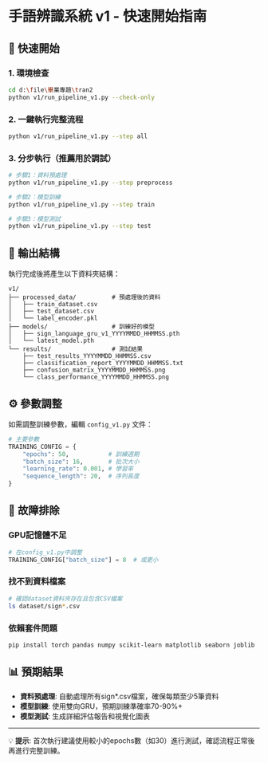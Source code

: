 # 手語辨識系統 v1 - 快速開始指南

## 🚀 快速開始

### 1. 環境檢查
```bash
cd d:\file\畢業專題\tran2
python v1/run_pipeline_v1.py --check-only
```

### 2. 一鍵執行完整流程
```bash
python v1/run_pipeline_v1.py --step all
```

### 3. 分步執行（推薦用於調試）
```bash
# 步驟1：資料預處理
python v1/run_pipeline_v1.py --step preprocess

# 步驟2：模型訓練  
python v1/run_pipeline_v1.py --step train

# 步驟3：模型測試
python v1/run_pipeline_v1.py --step test
```

## 📁 輸出結構
執行完成後將產生以下資料夾結構：
```
v1/
├── processed_data/          # 預處理後的資料
│   ├── train_dataset.csv
│   ├── test_dataset.csv
│   └── label_encoder.pkl
├── models/                  # 訓練好的模型
│   ├── sign_language_gru_v1_YYYYMMDD_HHMMSS.pth
│   └── latest_model.pth
└── results/                 # 測試結果
    ├── test_results_YYYYMMDD_HHMMSS.csv
    ├── classification_report_YYYYMMDD_HHMMSS.txt
    ├── confusion_matrix_YYYYMMDD_HHMMSS.png
    └── class_performance_YYYYMMDD_HHMMSS.png
```

## ⚙️ 參數調整

如需調整訓練參數，編輯 `config_v1.py` 文件：

```python
# 主要參數
TRAINING_CONFIG = {
    "epochs": 50,           # 訓練週期
    "batch_size": 16,       # 批次大小
    "learning_rate": 0.001, # 學習率
    "sequence_length": 20,  # 序列長度
}
```

## 🔧 故障排除

### GPU記憶體不足
```python
# 在config_v1.py中調整
TRAINING_CONFIG["batch_size"] = 8  # 或更小
```

### 找不到資料檔案
```bash
# 確認dataset資料夾存在且包含CSV檔案
ls dataset/sign*.csv
```

### 依賴套件問題
```bash
pip install torch pandas numpy scikit-learn matplotlib seaborn joblib
```

## 📊 預期結果

- **資料預處理**: 自動處理所有sign*.csv檔案，確保每類至少5筆資料
- **模型訓練**: 使用雙向GRU，預期訓練準確率70-90%+
- **模型測試**: 生成詳細評估報告和視覺化圖表

---
💡 **提示**: 首次執行建議使用較小的epochs數（如30）進行測試，確認流程正常後再進行完整訓練。
